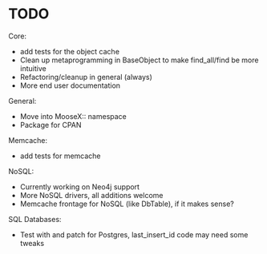 TODO
====

Core:
* add tests for the object cache
* Clean up metaprogramming in BaseObject to make find_all/find be more intuitive
* Refactoring/cleanup in general (always)
* More end user documentation

General:
* Move into MooseX:: namespace
* Package for CPAN

Memcache:
* add tests for memcache

NoSQL:
* Currently working on Neo4j support
* More NoSQL drivers, all additions welcome
* Memcache frontage for NoSQL (like DbTable), if it makes sense?

SQL Databases:
* Test with and patch for Postgres, last_insert_id code may need some tweaks



